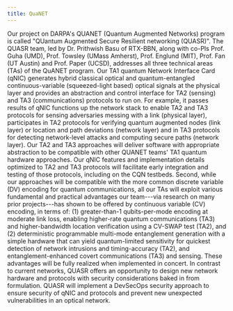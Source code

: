 ```yaml
---
title: QuaNET
---
```

Our project on DARPA's QUANET (Quantum Augmented Networks) program is called "QUantum Augmented Secure Resilient networking (QUASR)". The QUASR team, led by Dr. Prithwish Basu of RTX-BBN, along with co-PIs Prof. Guha (UMD), Prof. Towsley (UMass Amherst), Prof. Englund (MIT), Prof. Fan (UT Austin) and Prof. Paper (UCSD), addresses all three technical areas (TAs) of the QuANET program. Our TA1 quantum Network Interface Card (qNIC) generates hybrid classical optical and quantum-entangled continuous-variable (squeezed-light based) optical signals at the physical layer and provides an abstraction and control interface for TA2 (sensing) and TA3 (communications) protocols to run on. For example, it passes results of qNIC functions up the network stack to enable TA2 and TA3 protocols for sensing adversaries messing with a link (physical layer), participates in TA2 protocols for verifying quantum augmented nodes (link layer) or location and path deviations (network layer) and in TA3 protocols for detecting network-level attacks and computing secure paths (network layer). Our TA2 and TA3 approaches will deliver software with appropriate abstraction to be compatible with other QUANET teams' TA1 quantum hardware approaches. Our qNIC features and implementation details optimized to TA2 and TA3 protocols will facilitate early integration and testing of those protocols, including on the CQN testbeds. Second, while our approaches will be compatible with the more common discrete variable (DV) encoding for quantum communications, all our TAs will exploit various fundamental and practical advantages our team---via research on many prior projects---has shown to be offered by continuous variable (CV) encoding, in terms of: (1) greater-than-1 qubits-per-mode encoding at moderate link loss, enabling higher-rate quantum communications (TA3) and higher-bandwidth location verification using a CV-SWAP test (TA2), and (2) deterministic programmable multi-mode entanglement generation with a simple hardware that can yield quantum-limited sensitivity for quickest detection of network intrusions and timing-accuracy (TA2), and entanglement-enhanced covert communications (TA3) and sensing. These advantages will be fully realized when implemented in concert. In contrast to current networks, QUASR offers an opportunity to design new network hardware and protocols with security considerations baked in from formulation. QUASR will implement a DevSecOps security approach to ensure security of qNIC and protocols and prevent new unexpected vulnerabilities in an optical network.